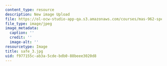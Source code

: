 ```yaml
---
content_type: resource
description: New image Upload
file: https://ol-ocw-studio-app-qa.s3.amazonaws.com/courses/mas-962-special-topics-new-textiles-spring-2010/f977155cab3a5cdebdb088beee3020d8_safe_3.jpg
file_type: image/jpeg
image_metadata:
  caption: ''
  credit: ''
  image-alt: ''
resourcetype: Image
title: safe_3.jpg
uid: f977155c-ab3a-5cde-bdb0-88beee3020d8
---
```

